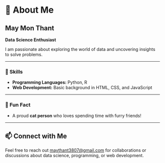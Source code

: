 # 👋 About Me

## May Mon Thant  

**Data Science Enthusiast**  

I am passionate about exploring the world of data and uncovering insights to solve problems.  

---

### 🌟 Skills  

- **Programming Languages:** Python, R  
- **Web Development:** Basic background in HTML, CSS, and JavaScript  

---

### 🐾 Fun Fact 

- A proud **cat person** who loves spending time with furry friends!  

---

## 📫 Connect with Me  

Feel free to reach out maythant3807@gmail.com for collaborations or discussions about data science, programming, or web development.
